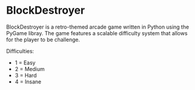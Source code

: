 # BlockDestroyer
BlockDestroyer is a retro-themed arcade game written in Python using the PyGame libray.
The game features a scalable difficulty system that allows for the player to be challenge.

Difficulties:
- 1 = Easy
- 2 = Medium
- 3 = Hard
- 4 = Insane
